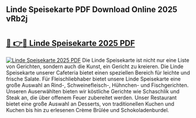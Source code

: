 ## Linde Speisekarte PDF Download Online 2025 vRb2j

# <h2><a href="http://gccr8p.nevu.top/?p=Linde+Speisekarte">🔗 👉🔴 Linde Speisekarte 2025 PDF</a></h2>

[![Linde Speisekarte 2025 PDF](https://i.imgur.com/dBaPXMq.png)](http://gccr8p.nevu.top/?p=Linde+Speisekarte)
Die Linde Speisekarte ist nicht nur eine Liste von Gerichten, sondern auch die Kunst, ein Gericht zu kreieren. Die Linde Speisekarte unserer Cafeteria bietet einen speziellen Bereich für leichte und frische Salate. Für Fleischliebhaber bietet unsere Linde Speisekarte eine große Auswahl an Rind-, Schweinefleisch-, Hühnchen- und Fischgerichten. Unseren Auserwählten bieten wir köstliche Gerichte wie Schaschlik und Steak an, die über offenem Feuer zubereitet werden. Unser Restaurant bietet eine große Auswahl an Desserts, von traditionellen Kuchen und Kuchen bis hin zu erlesenen Crème Brûlée und Schokoladenburdel.
